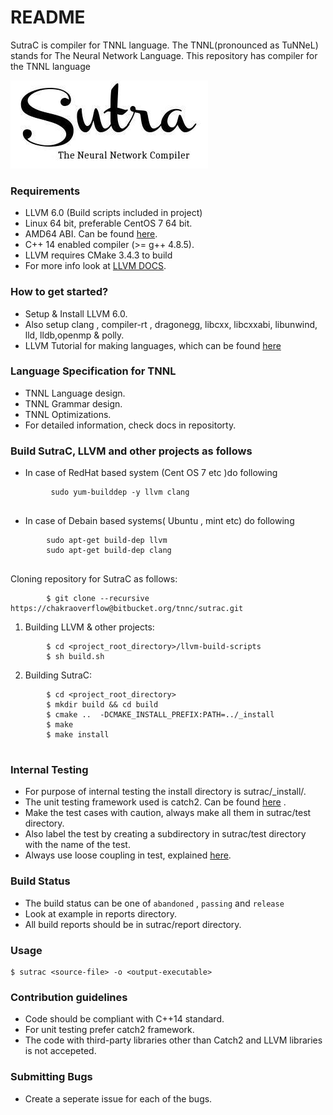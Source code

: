# README #

SutraC is compiler for TNNL language. The TNNL(pronounced as TuNNeL) stands for The Neural Network Language. This repository has compiler for the TNNL language 

![Sutralogo](misc/logo.jpg)  

### Requirements ###

*  LLVM 6.0 (Build scripts included in project)
*  Linux 64 bit, preferable CentOS 7 64 bit.
*  AMD64 ABI. Can be found [here](https://software.intel.com/sites/default/files/article/402129/mpx-linux64-abi.pdf).
*  C++ 14 enabled compiler (>= g++ 4.8.5).
*  LLVM requires CMake 3.4.3 to build
*  For more info look at [LLVM DOCS](https://llvm.org/docs/GettingStarted.html).


### How to get started? ###

* Setup & Install LLVM 6.0.
* Also setup clang , compiler-rt , dragonegg, libcxx, libcxxabi, libunwind, lld, lldb,openmp & polly.
* LLVM Tutorial for making languages, which can be found [here](https://llvm.org/docs/tutorial/)


### Language Specification for TNNL ###

* TNNL Language design.
* TNNL Grammar design.
* TNNL Optimizations.
* For detailed information, check docs in repositorty.

### Build SutraC, LLVM and other projects as follows ###

* In case of RedHat based system (Cent OS 7 etc )do following

```
		 sudo yum-builddep -y llvm clang 
		 
```

* In case of Debain based systems( Ubuntu , mint etc) do following

		
```
		sudo apt-get build-dep llvm   
   		sudo apt-get build-dep clang 
		
```
Cloning repository for SutraC as follows:

```
		$ git clone --recursive https://chakraoverflow@bitbucket.org/tnnc/sutrac.git

```
1. Building LLVM & other projects:

```		
		$ cd <project_root_directory>/llvm-build-scripts
		$ sh build.sh

```
2. Building SutraC:

``` 
		$ cd <project_root_directory>
		$ mkdir build && cd build  
		$ cmake ..  -DCMAKE_INSTALL_PREFIX:PATH=../_install
		$ make  
		$ make install  
 
```

### Internal Testing ###

* For purpose of internal testing the install directory is sutrac/_install/.
* The unit testing framework used is catch2. Can be found [here](https://github.com/catchorg/Catch2) .
* Make the test cases with caution, always make all them in sutrac/test directory.
* Also label the test by creating a subdirectory in sutrac/test directory with the name of the test.
* Always use loose coupling in test, explained [here](https://bulldogjob.com/articles/971-on-dependency-injection-loose-coupling-and-unit-tests-in-c).

### Build Status ###

* The build status can be one of ```abandoned``` , ```passing``` and ```release```
* Look at example in reports directory.
* All build reports should be in sutrac/report directory.

### Usage ###
```
$ sutrac <source-file> -o <output-executable>
```  

### Contribution guidelines ###

* Code should be compliant with C++14 standard.
* For unit testing prefer catch2 framework. 
* The code with third-party libraries other than Catch2 and LLVM libraries is not accepeted.

### Submitting Bugs ###

* Create a seperate issue for each of the bugs.
